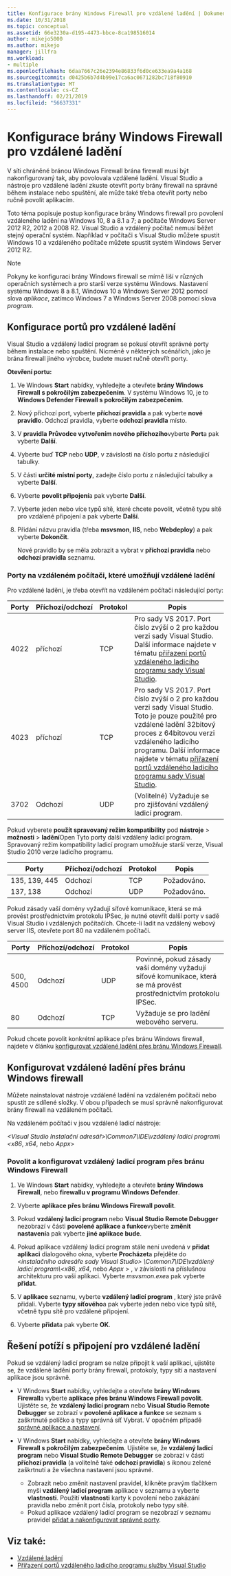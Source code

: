 ```yaml
---
title: Konfigurace brány Windows Firewall pro vzdálené ladění | Dokumentace Microsoftu
ms.date: 10/31/2018
ms.topic: conceptual
ms.assetid: 66e3230a-d195-4473-bbce-8ca198516014
author: mikejo5000
ms.author: mikejo
manager: jillfra
ms.workload:
- multiple
ms.openlocfilehash: 6daa7667c26e2394e86833f6d0ce633ea9a4a168
ms.sourcegitcommit: d0425b6b7d4b99e17ca6ac0671282bc718f80910
ms.translationtype: MT
ms.contentlocale: cs-CZ
ms.lasthandoff: 02/21/2019
ms.locfileid: "56637331"
---
```

# <a name="configure-windows-firewall-for-remote-debugging"></a>Konfigurace brány Windows Firewall pro vzdálené ladění

V síti chráněné bránou Windows Firewall brána firewall musí být nakonfigurovaný tak, aby povolovala vzdálené ladění. Visual Studio a nástroje pro vzdálené ladění zkuste otevřít porty brány firewall na správné během instalace nebo spuštění, ale může také třeba otevřít porty nebo ručně povolit aplikacím.

Toto téma popisuje postup konfigurace brány Windows firewall pro povolení vzdáleného ladění na Windows 10, 8 a 8.1 a 7; a počítače Windows Server 2012 R2, 2012 a 2008 R2. Visual Studio a vzdálený počítač nemusí běžet stejný operační systém. Například v počítači s Visual Studio můžete spustit Windows 10 a vzdáleného počítače můžete spustit systém Windows Server 2012 R2.

>[!NOTE]
>Pokyny ke konfiguraci brány Windows firewall se mírně liší v různých operačních systémech a pro starší verze systému Windows. Nastavení systému Windows 8 a 8.1, Windows 10 a Windows Server 2012 pomocí slova *aplikace*, zatímco Windows 7 a Windows Server 2008 pomocí slova *program*.

## <a name="configure-ports-for-remote-debugging"></a>Konfigurace portů pro vzdálené ladění

Visual Studio a vzdálený ladicí program se pokusí otevřít správné porty během instalace nebo spuštění. Nicméně v některých scénářích, jako je brána firewall jiného výrobce, budete muset ručně otevřít porty.

**Otevření portu:**

1. Ve Windows **Start** nabídky, vyhledejte a otevřete **brány Windows Firewall s pokročilým zabezpečením**. V systému Windows 10, je to **Windows Defender Firewall s pokročilým zabezpečením**.

1. Nový příchozí port, vyberte **příchozí pravidla** a pak vyberte **nové pravidlo**. Odchozí pravidla, vyberte **odchozí pravidla** místo.

1. V **pravidla Průvodce vytvořením nového příchozího**vyberte **Port**a pak vyberte **Další**.

1. Vyberte buď **TCP** nebo **UDP**, v závislosti na číslo portu z následující tabulky.

1. V části **určité místní porty**, zadejte číslo portu z následující tabulky a vyberte **Další**.

1. Vyberte **povolit připojení**a pak vyberte **Další**.

1. Vyberte jeden nebo více typů sítě, které chcete povolit, včetně typu sítě pro vzdálené připojení a pak vyberte **Další**.

1. Přidání názvu pravidla (třeba **msvsmon**, **IIS**, nebo **Webdeploy**) a pak vyberte **Dokončit**.

   Nové pravidlo by se měla zobrazit a vybrat v **příchozí pravidla** nebo **odchozí pravidla** seznamu.

### <a name="ports-on-the-remote-computer-that-enable-remote-debugging"></a>Porty na vzdáleném počítači, které umožňují vzdálené ladění

Pro vzdálené ladění, je třeba otevřít na vzdáleném počítači následující porty:

|**Porty**|**Příchozí/odchozí**|**Protokol**|**Popis**|
|-|-|-|-|
|4022|příchozí|TCP|Pro sady VS 2017. Port číslo zvýší o 2 pro každou verzi sady Visual Studio. Další informace najdete v tématu [přiřazení portů vzdáleného ladicího programu sady Visual Studio](../debugger/remote-debugger-port-assignments.md).|
|4023|příchozí|TCP|Pro sady VS 2017. Port číslo zvýší o 2 pro každou verzi sady Visual Studio. Toto je pouze použité pro vzdálené ladění 32bitový proces z 64bitovou verzi vzdáleného ladicího programu. Další informace najdete v tématu [přiřazení portů vzdáleného ladicího programu sady Visual Studio](../debugger/remote-debugger-port-assignments.md).|
|3702|Odchozí|UDP|(Volitelné) Vyžaduje se pro zjišťování vzdálený ladicí program.|

Pokud vyberete **použít spravovaný režim kompatibility** pod **nástroje** > **možnosti** > **ladění**Open Tyto porty další vzdálený ladicí program. Spravovaný režim kompatibility ladicí program umožňuje starší verze, Visual Studio 2010 verze ladicího programu.

|**Porty**|**Příchozí/odchozí**|**Protokol**|**Popis**|
|-|-|-|-|
|135, 139, 445|Odchozí|TCP|Požadováno.|
|137, 138|Odchozí|UDP|Požadováno.|

Pokud zásady vaší domény vyžadují síťové komunikace, která se má provést prostřednictvím protokolu IPSec, je nutné otevřít další porty v sadě Visual Studio i vzdálených počítačích. Chcete-li ladit na vzdálený webový server IIS, otevřete port 80 na vzdáleném počítači.

|**Porty**|**Příchozí/odchozí**|**Protokol**|**Popis**|
|-|-|-|-|
|500, 4500|Odchozí|UDP|Povinné, pokud zásady vaší domény vyžadují síťové komunikace, která se má provést prostřednictvím protokolu IPSec.|
|80|Odchozí|TCP|Vyžaduje se pro ladění webového serveru.|

Pokud chcete povolit konkrétní aplikace přes bránu Windows firewall, najdete v článku [konfigurovat vzdálené ladění přes bránu Windows Firewall](#configure-remote-debugging-through-windows-firewall).

## <a name="configure-remote-debugging-through-windows-firewall"></a>Konfigurovat vzdálené ladění přes bránu Windows firewall

Můžete nainstalovat nástroje vzdálené ladění na vzdáleném počítači nebo spustit ze sdílené složky. V obou případech se musí správně nakonfigurovat brány firewall na vzdáleném počítači.

Na vzdáleném počítači v jsou vzdálené ladicí nástroje:

*\<Visual Studio Instalační adresář\>\\Common7\\IDE\\vzdálený ladicí program\\\<x86*, *x64*, nebo  *Appx*\>

### <a name="allow-and-configure-the-remote-debugger-through-windows-firewall"></a>Povolit a konfigurovat vzdálený ladicí program přes bránu Windows Firewall

1. Ve Windows **Start** nabídky, vyhledejte a otevřete **brány Windows Firewall**, nebo **firewallu v programu Windows Defender**.

1. Vyberte **aplikace přes bránu Windows Firewall povolit**.

1.  Pokud **vzdálený ladicí program** nebo **Visual Studio Remote Debugger** nezobrazí v části **povolené aplikace a funkce**vyberte **změnit nastavení**a pak vyberte **jiné aplikace bude**.

1.  Pokud aplikace vzdálený ladicí program stále není uvedená v **přidat aplikaci** dialogového okna, vyberte **Procházet**a přejděte do  *\<instalačního adresáře sady Visual Studio\> \\Common7\\IDE\\vzdálený ladicí program\\\<x86*, *x64*, nebo *Appx* \> , v závislosti na příslušnou architekturu pro vaši aplikaci. Vyberte *msvsmon.exe*a pak vyberte **přidat**.

1.  V **aplikace** seznamu, vyberte **vzdálený ladicí program** , který jste právě přidali. Vyberte **typy síťového**a pak vyberte jeden nebo více typů sítě, včetně typu sítě pro vzdálené připojení.

1.  Vyberte **přidat**a pak vyberte **OK**.

## <a name="troubleshooting"></a>Řešení potíží s připojení pro vzdálené ladění

Pokud se vzdálený ladicí program se nelze připojit k vaší aplikaci, ujistěte se, že vzdálené ladění porty brány firewall, protokoly, typy sítí a nastavení aplikace jsou správně.

- V Windows **Start** nabídky, vyhledejte a otevřete **brány Windows Firewall**a vyberte **aplikace přes bránu Windows Firewall povolit**. Ujistěte se, že **vzdálený ladicí program** nebo **Visual Studio Remote Debugger** se zobrazí v **povolené aplikace a funkce** se seznam s zaškrtnuté políčko a typy správná síť Vybrat. V opačném případě [správné aplikace a nastavení](#configure-remote-debugging-through-windows-firewall).

- V Windows **Start** nabídky, vyhledejte a otevřete **brány Windows Firewall s pokročilým zabezpečením**. Ujistěte se, že **vzdálený ladicí program** nebo **Visual Studio Remote Debugger** se zobrazí v části **příchozí pravidla** (a volitelně také **odchozí pravidla**) s ikonou zelené zaškrtnutí a že všechna nastavení jsou správné.

  - Zobrazit nebo změnit nastavení pravidel, klikněte pravým tlačítkem myši **vzdálený ladicí program** aplikace v seznamu a vyberte **vlastnosti**. Použití **vlastnosti** karty k povolení nebo zakázání pravidla nebo změnit port čísla, protokoly nebo typy sítě.
  - Pokud aplikace vzdálený ladicí program se nezobrazí v seznamu pravidel [přidat a nakonfigurovat správné porty](#configure-ports-for-remote-debugging).

## <a name="see-also"></a>Viz také:

- [Vzdálené ladění](../debugger/remote-debugging.md)
- [Přiřazení portů vzdáleného ladicího programu služby Visual Studio](../debugger/remote-debugger-port-assignments.md)
